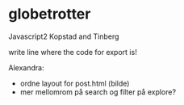 # globetrotter
Javascript2 Kopstad and Tinberg


write line where the code for export is! 

Alexandra: 
- ordne layout for post.html (bilde)
- mer mellomrom på search og filter på explore?
